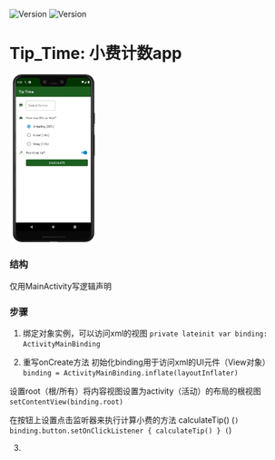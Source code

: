 ![Version](https://img.shields.io/badge/version-1.0.1-yellow)
![Version](https://img.shields.io/badge/milestones-2-brightgreen)


# Tip_Time: 小费计数app

<img src="app/src/main/res/picture/01.jpeg" width="30.5%" height="30.5%">

### 结构
仅用MainActivity写逻辑声明


### 步骤
1. 绑定对象实例，可以访问xml的视图
`private lateinit var binding: ActivityMainBinding`

2. 重写onCreate方法
初始化binding用于访问xml的UI元件（View对象）
`binding = ActivityMainBinding.inflate(layoutInflater)`

设置root（根/所有）将内容视图设置为activity（活动）的布局的根视图
`setContentView(binding.root)`

在按钮上设置点击监听器来执行计算小费的方法 calculateTip()
(```)
binding.button.setOnClickListener {
            calculateTip()
        }
(```)

3.
